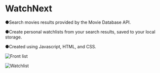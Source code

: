 # WatchNext

●Search movies results provided by the Movie Database API.

●Create personal watchlists from your search results, saved to your local storage.

●Created using Javascript, HTML, and CSS.

![Front list](https://user-images.githubusercontent.com/113400872/212503174-3213eec3-075e-421a-a9d9-8f10f880e23f.PNG)

![Watchlist](https://user-images.githubusercontent.com/113400872/212503179-97d902f2-29e3-434d-a589-c6ed987e1b1e.PNG)



